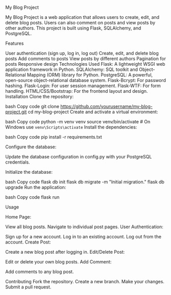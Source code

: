My Blog Project

My Blog Project is a web application that allows users to create, edit, and delete blog posts. Users can also comment on posts and view posts by other authors. This project is built using Flask, SQLAlchemy, and PostgreSQL.

Features

User authentication (sign up, log in, log out)
Create, edit, and delete blog posts
Add comments to posts
View posts by different authors
Pagination for posts
Responsive design
Technologies Used
Flask: A lightweight WSGI web application framework in Python.
SQLAlchemy: SQL toolkit and Object-Relational Mapping (ORM) library for Python.
PostgreSQL: A powerful, open-source object-relational database system.
Flask-Bcrypt: For password hashing.
Flask-Login: For user session management.
Flask-WTF: For form handling.
HTML/CSS/Bootstrap: For the frontend layout and design.
Installation
Clone the repository:

bash
Copy code
git clone https://github.com/yourusername/my-blog-project.git
cd my-blog-project
Create and activate a virtual environment:

bash
Copy code
python -m venv venv
source venv/bin/activate  # On Windows use `venv\Scripts\activate`
Install the dependencies:

bash
Copy code
pip install -r requirements.txt

Configure the database:

Update the database configuration in config.py with your PostgreSQL credentials.

Initialize the database:

bash
Copy code
flask db init
flask db migrate -m "Initial migration."
flask db upgrade
Run the application:

bash
Copy code
flask run

Usage

Home Page:

View all blog posts.
Navigate to individual post pages.
User Authentication:

Sign up for a new account.
Log in to an existing account.
Log out from the account.
Create Post:

Create a new blog post after logging in.
Edit/Delete Post:

Edit or delete your own blog posts.
Add Comment:

Add comments to any blog post.

Contributing
Fork the repository.
Create a new branch.
Make your changes.
Submit a pull request.
